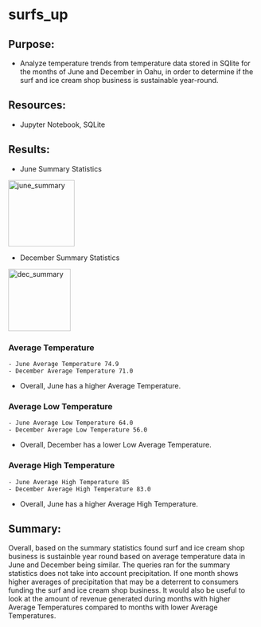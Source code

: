 # surfs_up

## Purpose:
- Analyze temperature trends from temperature data stored in SQlite for the months of June and December in Oahu, in order to determine if the surf and ice cream shop business is sustainable year-round.

## Resources:
- Jupyter Notebook, SQLite

## Results:
- June Summary Statistics
<img width="133" alt="june_summary" src="https://user-images.githubusercontent.com/72039212/114748967-0c88cd00-9d18-11eb-8075-2aa56ee4bc36.png">

- December Summary Statistics
<img width="125" alt="dec_summary" src="https://user-images.githubusercontent.com/72039212/114749182-45c13d00-9d18-11eb-9ffc-59d7f1de2507.png">

### Average Temperature
    - June Average Temperature 74.9
    - December Average Temperature 71.0
  - Overall, June has a higher Average Temperature.
  
### Average Low Temperature
    - June Average Low Temperature 64.0
    - December Average Low Temperature 56.0
  - Overall, December has a lower Low Average Temperature.
  
### Average High Temperature
    - June Average High Temperature 85
    - December Average High Temperature 83.0  
  - Overall, June has a higher Average High Temperature.
  
## Summary:
Overall, based on the summary statistics found surf and ice cream shop business is sustainble year round based on average temperature data in June and December being similar. The queries ran for the summary statistics does not take into account precipitation. If one month shows higher averages of precipitation that may be a deterrent to consumers funding the surf and ice cream shop business. It would also be useful to look at the amount of revenue generated during months with higher Average Temperatures compared to months with lower Average Temperatures.

